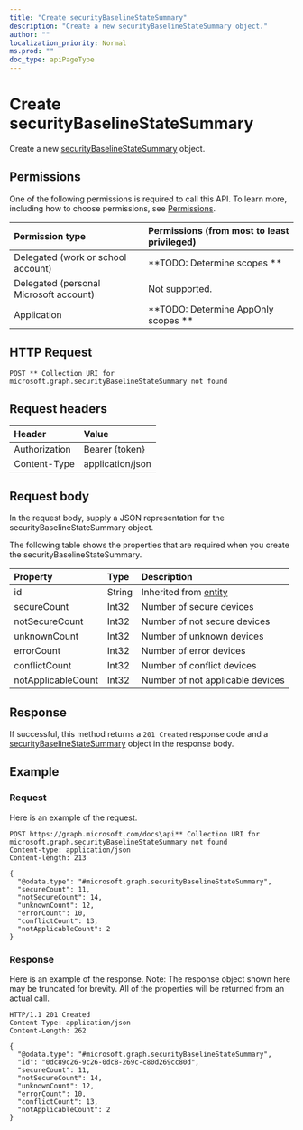 ```yaml
---
title: "Create securityBaselineStateSummary"
description: "Create a new securityBaselineStateSummary object."
author: ""
localization_priority: Normal
ms.prod: ""
doc_type: apiPageType
---
```


# Create securityBaselineStateSummary

Create a new [securityBaselineStateSummary](../resources/securitybaselinestatesummary.md) object.

## Permissions
One of the following permissions is required to call this API. To learn more, including how to choose permissions, see [Permissions](/concepts/permissions-reference.md).

|Permission type|Permissions (from most to least privileged)|
|:---|:---|
|Delegated (work or school account)|**TODO: Determine scopes **|
|Delegated (personal Microsoft account)|Not supported.|
|Application|**TODO: Determine AppOnly scopes **|

## HTTP Request
<!-- {
  "blockType": "ignored"
}
-->
``` http
POST ** Collection URI for microsoft.graph.securityBaselineStateSummary not found
```

## Request headers
|Header|Value|
|:---|:---|
|Authorization|Bearer {token}|
|Content-Type|application/json|

## Request body
In the request body, supply a JSON representation for the securityBaselineStateSummary object.

The following table shows the properties that are required when you create the securityBaselineStateSummary.

|Property|Type|Description|
|:---|:---|:---|
|id|String| Inherited from [entity](../resources/entity.md)|
|secureCount|Int32|Number of secure devices|
|notSecureCount|Int32|Number of not secure devices|
|unknownCount|Int32|Number of unknown devices|
|errorCount|Int32|Number of error devices|
|conflictCount|Int32|Number of conflict devices|
|notApplicableCount|Int32|Number of not applicable devices|



## Response
If successful, this method returns a `201 Created` response code and a [securityBaselineStateSummary](../resources/securitybaselinestatesummary.md) object in the response body.

## Example

### Request
Here is an example of the request.
<!-- {
  "blockType": "request",
  "name": "create_securitybaselinestatesummary_from_"
}
-->
``` http
POST https://graph.microsoft.com/docs\api** Collection URI for microsoft.graph.securityBaselineStateSummary not found
Content-type: application/json
Content-length: 213

{
  "@odata.type": "#microsoft.graph.securityBaselineStateSummary",
  "secureCount": 11,
  "notSecureCount": 14,
  "unknownCount": 12,
  "errorCount": 10,
  "conflictCount": 13,
  "notApplicableCount": 2
}
```

### Response
Here is an example of the response. Note: The response object shown here may be truncated for brevity. All of the properties will be returned from an actual call.
<!-- {
  "blockType": "response",
  "truncated": true,
  "@odata.type": "microsoft.graph.securitybaselinestatesummary"
}
-->
``` http
HTTP/1.1 201 Created
Content-Type: application/json
Content-Length: 262

{
  "@odata.type": "#microsoft.graph.securityBaselineStateSummary",
  "id": "0dc89c26-9c26-0dc8-269c-c80d269cc80d",
  "secureCount": 11,
  "notSecureCount": 14,
  "unknownCount": 12,
  "errorCount": 10,
  "conflictCount": 13,
  "notApplicableCount": 2
}
```


